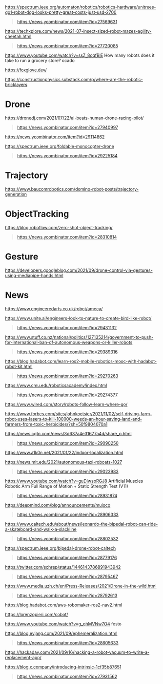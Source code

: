 https://spectrum.ieee.org/automaton/robotics/robotics-hardware/unitrees-go1-robot-dog-looks-pretty-great-costs-just-usd-2700
> https://news.ycombinator.com/item?id=27569631

https://techxplore.com/news/2021-07-insect-sized-robot-mazes-agility-cheetah.html
> https://news.ycombinator.com/item?id=27720085

https://www.youtube.com/watch?v=ssZ_8cqfBlE How many robots does it take to run a grocery store? ocado

https://foxglove.dev/

https://constructionphysics.substack.com/p/where-are-the-robotic-bricklayers

# Drone
https://dronedj.com/2021/07/22/ai-beats-human-drone-racing-pilot/
> https://news.ycombinator.com/item?id=27940997

https://news.ycombinator.com/item?id=29114862

https://spectrum.ieee.org/foldable-monocopter-drone
> https://news.ycombinator.com/item?id=29225184

# Trajectory
https://www.baucomrobotics.com/domino-robot-posts/trajectory-generation

# ObjectTracking
https://blog.roboflow.com/zero-shot-object-tracking/
> https://news.ycombinator.com/item?id=28310814

# Gesture
https://developers.googleblog.com/2021/09/drone-control-via-gestures-using-mediapipe-hands.html

# News
https://www.engineeredarts.co.uk/robot/ameca/

https://www.unite.ai/engineers-look-to-nature-to-create-bird-like-robot/
> https://news.ycombinator.com/item?id=29431132

https://www.stuff.co.nz/national/politics/127135214/government-to-push-for-international-ban-of-autonomous-weapons-or-killer-robots
> https://news.ycombinator.com/item?id=29389316

https://blog.hadabot.com/learn-ros2-mobile-robotics-mooc-with-hadabot-robot-kit.html
> https://news.ycombinator.com/item?id=29270263

https://www.cmu.edu/roboticsacademy/index.html
> https://news.ycombinator.com/item?id=29274377

https://www.wired.com/story/robots-follow-learn-where-go/

https://www.forbes.com/sites/johnkoetsier/2021/11/02/self-driving-farm-robot-uses-lasers-to-kill-100000-weeds-an-hour-saving-land-and-farmers-from-toxic-herbicides/?sh=50f9804070a1

https://news.cgtn.com/news/3d637a4e31677a4d/share_p.html
> https://news.ycombinator.com/item?id=29090250

https://www.a1k0n.net/2021/01/22/indoor-localization.html

https://news.mit.edu/2021/autonomous-taxi-roboats-1027
> https://news.ycombinator.com/item?id=29023983

https://www.youtube.com/watch?v=guDIwspRGJ8 Artificial Muscles Robotic Arm Full Range of Motion + Static Strength Test (V11)
> https://news.ycombinator.com/item?id=28931874

https://deepmind.com/blog/announcements/mujoco
> https://news.ycombinator.com/item?id=28906333

https://www.caltech.edu/about/news/leonardo-the-bipedal-robot-can-ride-a-skateboard-and-walk-a-slackline
> https://news.ycombinator.com/item?id=28802532

https://spectrum.ieee.org/bipedal-drone-robot-caltech
> https://news.ycombinator.com/item?id=28779176

https://twitter.com/schrep/status/1446143786891943942
> https://news.ycombinator.com/item?id=28795467

https://www.media.uzh.ch/en/Press-Releases/2021/Drone-in-the-wild.html
> https://news.ycombinator.com/item?id=28792613

https://blog.hadabot.com/aws-robomaker-ros2-nav2.html

https://lorenzopieri.com/cobot/
 
https://www.youtube.com/watch?v=g_qhMVNw7O4 festo 

https://blog.evjang.com/2021/09/ephemeralization.html
> https://news.ycombinator.com/item?id=28605633

https://hackaday.com/2021/09/16/hacking-a-robot-vacuum-to-write-a-replacement-app/

https://blog.x.company/introducing-intrinsic-1cf35b87651
> https://news.ycombinator.com/item?id=27931562